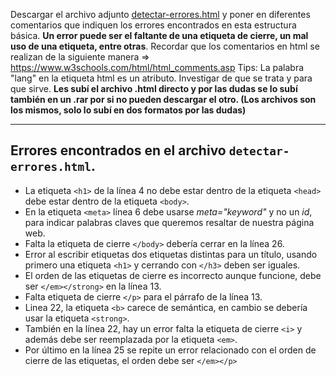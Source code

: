 Descargar el archivo adjunto [detectar-errores.html](./task/detectar-errores.html "enunciado") y poner en diferentes comentarios que indiquen los errores encontrados en esta estructura básica. **Un error puede ser el faltante de una etiqueta de cierre, un mal uso de una etiqueta, entre otras**.
Recordar que los comentarios en html se realizan de la siguiente manera => https://www.w3schools.com/html/html_comments.asp
Tips: La palabra "lang" en la etiqueta html es un atributo. Investigar de que se trata y para que sirve. 
**Les subí el archivo .html directo y por las dudas se lo subí también en un .rar por si no pueden descargar el otro. (Los archivos son los mismos, solo lo subí en dos formatos por las dudas)**

---

## Errores encontrados en el archivo `detectar-errores.html`.

- La etiqueta `<h1>` de la línea 4 no debe estar dentro de la etiqueta `<head>` debe estar dentro de la etiqueta `<body>`.
- En la etiqueta ``<meta>`` línea 6 debe usarse *meta="keyword"* y no un *id*, para indicar palabras claves que queremos resaltar de nuestra página web.
- Falta la etiqueta de cierre ``</body>`` debería cerrar en la línea 26.
- Error al escribir etiquetas dos etiquetas distintas para un título, usando primero una etiqueta ``<h1>`` y cerrando con ``</h3>`` deben ser iguales.
- El orden de las etiquetas de cierre es incorrecto aunque funcione, debe ser ``</em></strong>`` en la línea 13.
- Falta etiqueta de cierre ``</p>`` para el párrafo de la línea 13.
- Linea 22, la etiqueta ``<b>`` carece de semántica, en cambio se debería usar la etiqueta ``<strong>``.
- También en la línea 22, hay un error falta la etiqueta de cierre ``<i>`` y además debe ser reemplazada por la etiqueta ``<em>``.
- Por último en la línea 25 se repite un error relacionado con el orden de cierre de las etiquetas, el orden debe ser ``</em></p>``